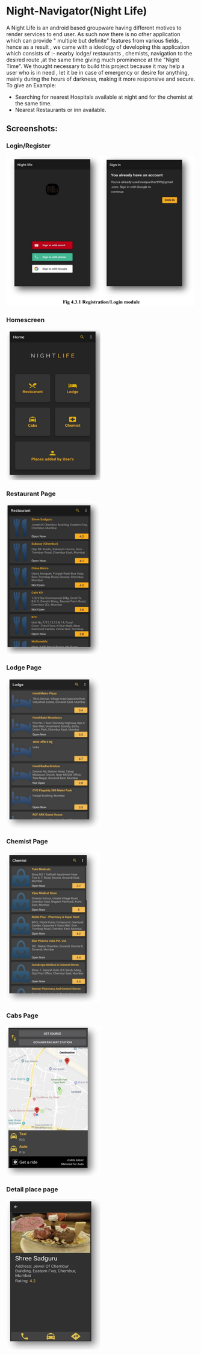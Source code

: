 # Night-Navigator(Night Life)
A Night Life is an android based groupware having different motives to render services to
end user. As such now there is no other application which can provide " multiple but definite"
features from various fields , hence as a result , we came with a ideology of developing this
application which consists of :- nearby lodge/ restaurants , chemists, navigation to the desired
route ,at the same time giving much prominence at the "Night Time".
We thought necessary to build this project because it may help a user who is in need , let it be
in case of emergency or desire for anything, mainly during the hours of darkness, making it
more responsive and secure.
To give an Example:
* Searching for nearest Hospitals available at night and for the chemist at the same time.
* Nearest Restaurants or inn available.

## Screenshots:

### Login/Register
<img src="log.png" height="400" width="500" >

### Homescreen
<img src="home.png" height="400" width="250" > 

### Restaurant Page
<img src="detail.png" height="400" width="250" >

### Lodge Page
<img src="lodge.png" height="400" width="250" >

### Chemist Page
<img src="chemist.png" height="400" width="250" >

### Cabs Page
<img src="cabs.png" height="400" width="250" >

### Detail place page
<img src="detailplacelist.png" height="400" width="250" >
